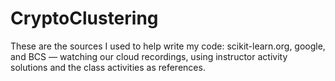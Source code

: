 # CryptoClustering
These are the sources I used to help write my code: scikit-learn.org, google, and BCS — watching our cloud recordings, using instructor activity solutions and the class activities as references.
